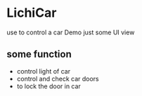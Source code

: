 # LichiCar
use to control a car Demo
just some UI view  
## some function 
  - control light of car 
  - control  and check  car doors
  - to lock the door in car
